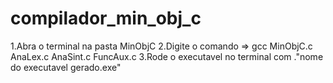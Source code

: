 # compilador_min_obj_c
1.Abra o terminal na pasta MinObjC
2.Digite o comando => gcc MinObjC.c AnaLex.c AnaSint.c FuncAux.c
3.Rode o executavel no terminal com .\"nome do executavel gerado.exe"
